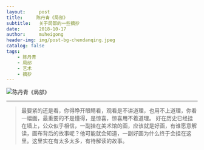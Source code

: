 ```yaml
---
layout:     post
title:     陈丹青《局部》
subtitle:   关于局部的一些摘抄
date:       2018-10-17
author:     muheigong
header-img: img/post-bg-chendanqing.jpeg
catalog: false
tags:
    - 陈丹青
    - 局部
    - 艺术
    - 摘抄
---
```

![陈丹青《局部》](https://s1.ax1x.com/2018/10/17/idty01.jpg "陈丹青《局部》")

------------

> 最要紧的还是看，你得睁开眼睛看，观看是不讲道理，也用不上道理，你看一幅画，最重要的不是懂得，是惊喜，惊喜用不着道理。
>好在历史已经挂在墙上，公众似乎相信，一副挂在美术馆的画，应该就是好画，有谁愿意解读，画布背后的故事呢？他可能就会知道，一副好画为什么终于会挂在这里。这里实在有太多太多，有待解读的故事。
